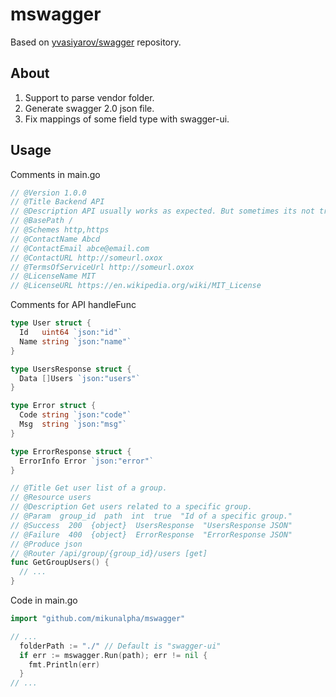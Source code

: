 # mswagger
Based on [yvasiyarov/swagger](https://github.com/yvasiyarov/swagger) repository.
 
## About 
1. Support to parse vendor folder.
2. Generate swagger 2.0 json file.
3. Fix mappings of some field type with swagger-ui.

## Usage
Comments in main.go
```go
// @Version 1.0.0
// @Title Backend API
// @Description API usually works as expected. But sometimes its not true.
// @BasePath /
// @Schemes http,https
// @ContactName Abcd
// @ContactEmail abce@email.com
// @ContactURL http://someurl.oxox
// @TermsOfServiceUrl http://someurl.oxox
// @LicenseName MIT
// @LicenseURL https://en.wikipedia.org/wiki/MIT_License
```
Comments for API handleFunc
```go
type User struct {
  Id   uint64 `json:"id"`
  Name string `json:"name"`
}

type UsersResponse struct {
  Data []Users `json:"users"`
}

type Error struct {
  Code string `json:"code"`
  Msg  string `json:"msg"`
}

type ErrorResponse struct {
  ErrorInfo Error `json:"error"`
}

// @Title Get user list of a group.
// @Resource users
// @Description Get users related to a specific group.
// @Param  group_id  path  int  true  "Id of a specific group."
// @Success  200  {object}  UsersResponse  "UsersResponse JSON"
// @Failure  400  {object}  ErrorResponse  "ErrorResponse JSON"
// @Produce json
// @Router /api/group/{group_id}/users [get]
func GetGroupUsers() {
  // ...
}
```
Code in main.go
```go
import "github.com/mikunalpha/mswagger"

// ...
  folderPath := "./" // Default is "swagger-ui"
  if err := mswagger.Run(path); err != nil {
    fmt.Println(err)
  }
// ...
```
